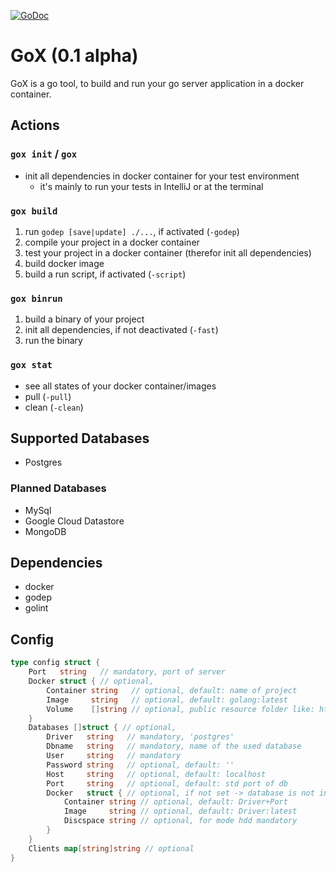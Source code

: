 [![GoDoc](https://godoc.org/github.com/maprost/gox/gxcfg?status.svg)](https://godoc.org/github.com/maprost/gox/gxcfg)

# GoX (0.1 alpha)

GoX is a go tool, to build and run your go server application in a docker container.

## Actions
### `gox init` / `gox`
- init all dependencies in docker container for your test environment 
    - it's mainly to run your tests in IntelliJ or at the terminal

### `gox build`
1. run `godep [save|update] ./...`, if activated (`-godep`)
1. compile your project in a docker container
1. test your project in a docker container (therefor init all dependencies)
1. build docker image
1. build a run script, if activated (`-script`)

### `gox binrun`
1. build a binary of your project
1. init all dependencies, if not deactivated (`-fast`)
1. run the binary

### `gox stat`
- see all states of your docker container/images
- pull (`-pull`)
- clean (`-clean`)

## Supported Databases
- Postgres

### Planned Databases
- MySql
- Google Cloud Datastore
- MongoDB

## Dependencies
- docker
- godep
- golint
    
## Config
```go
type config struct {
	Port   string   // mandatory, port of server
	Docker struct { // optional,
		Container string   // optional, default: name of project
		Image     string   // optional, default: golang:latest
		Volume    []string // optional, public resource folder like: html, css, images...
	}
	Databases []struct { // optional,
		Driver   string   // mandatory, 'postgres'
		Dbname   string   // mandatory, name of the used database
		User     string   // mandatory
		Password string   // optional, default: ''
		Host     string   // optional, default: localhost
		Port     string   // optional, default: std port of db
		Docker   struct { // optional, if not set -> database is not in a docker container
			Container string // optional, default: Driver+Port
			Image     string // optional, default: Driver:latest
			Discspace string // optional, for mode hdd mandatory
		}
	}
	Clients map[string]string // optional
}
```